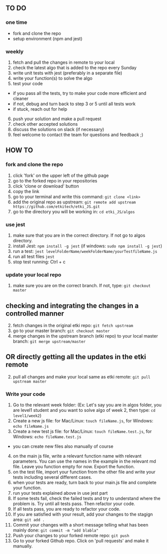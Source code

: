 
## TO DO 

### one time

* fork and clone the repo
* setup environment (npm and jest)

### weekly

1. fetch and pull the changes in remote to your local
2. check the latest algo that is added to the repo every Sunday
3. write unit tests with jest (preferably in a separate file)
4. write your function(s) to solve the algo
5. test your code
  * if you pass all the tests, try to make your code more efficient and cleaner
  * if not, debug and turn back to step 3 or 5 until all tests work
  * if stuck, reach out for help
6. push your solution and make a pull request
7. check other accepted solutions
8. discuss the solutions on slack (if necessary)
9. feel welcome to contact the team for questions and feedback ;)

## HOW TO

### fork and clone the repo
1. click 'fork' on the upper left of the github page
2. go to the forked repo in your repositories
3. click 'clone or download' button
4. copy the link
5. go to your terminal and write this command: `git clone <link>` 
6. add the original repo as upstream: `git remote add upstream https://github.com/etkitech/etki_JS.git`
7. go to the directory you will be working in:  `cd etki_JS/algos`

### use jest 
1. make sure that you are in the correct directory. If not go to algos directory. 
2. install Jest: `npm install -g jest` (if windows: `sudo npm install -g jest`)
3. run a test: `jest levelFolderName/weekFolderName/yourTestfileName.js`
4. run all test files `jest`
5. stop test running: Ctrl + c

### update your local repo
1. make sure you are on the correct branch. If not, type: `git checkout master`
## checking and integrating the changes in a controlled manner
2. fetch changes in the original etki repo: `git fetch upstream`
3. go to your master branch: `git checkout master`
4. merge changes in the upstream branch (etki repo) to your local master branch: `git merge upstream/master`
## OR directly getting all the updates in the etki remote
2. pull all changes and make your local same as etki remote: `git pull upstream master`

### Write your code 
1. Go to the relevant week folder: (Ex: Let's say you are in algos folder, you are level1 student and you want to solve algo of week 2, then type: `cd level1/week2`)
2. Create a new js file: for Mac/Linux: `touch fileName.js`, for Windows: `echo fileName.js`
3. Create a new test js file: for Mac/Linux: `touch fileName.test.js`, for Windows: `echo fileName.test.js`
* you can create new files also manually of course
4. on the main js file, write a relevant function name with relevant parameters. You can use the names in the example in the relevant md file. Leave you function empty for now. Export the function. 
5. on the test file, import your function from the other file and write your tests including several different cases. 
6. when your tests are ready, turn back to your main.js file and complete your function. 
7. run your tests explained above in use jest part
8. If some tests fail, check the failed tests and try to understand where the problem is. Try until all tests pass. Then refactor your code. 
9. If all tests pass, you are ready to refactor your code. 
10. If you are satisfied with your result, add your changes to the stagign area: `git add .`
11. Commit your changes with a short message telling what has been mainly done: `git commit -m "add blabla"` 
12. Push your changes to your forked remote repo: `git push`
13. Go to your forked Github repo. Click on 'pull requests' and make it manually.


